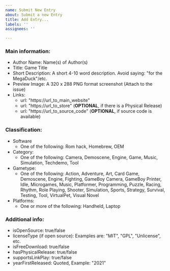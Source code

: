 ```yaml
---
name: Submit New Entry
about: Submit a new Entry
title: Add Entry...
labels: ''
assignees: ''

---
```


### Main information:
- Author Name: Name(s) of Author(s)
- Title: Game Title
- Short Description: A short 4-10 word description. Avoid saying: "for the MegaDuck"/etc.
- Preview Image: A 320 x 288 PNG format screenshot (Attach to the issue)
- Links:
  - url: "https://url_to_main_website"
  - url: "https://url_to_store"              (**OPTIONAL**, if there is a Physical Release)
  - url: "https://url_to_source_code" (**OPTIONAL**, if source code is available)

### Classification:
- Software
  - One of the following: Rom hack, Homebrew, OEM
- Category:
  - One of the following: Camera, Demoscene, Engine, Game, Music, Simulation, Techdemo, Tool
- Gametype: 
  - One of the following: Action, Adventure, Art, Card Game, Demoscene, Engine, Fighting, GameBoy Camera, GameBoy Printer, Idle, Microgames, Music, Platformer, Programming, Puzzle, Racing, Rhythm, Role Playing, Shooter, Simulation, Sports, Strategy, Survival, Testing, Tool, VirtualPet, Visual Novel
- Platforms:
  - One or more of the following: Handheld, Laptop

### Additional info:
- isOpenSource: true/false
- licenseType (if open source):  Examples are: "MIT", "GPL", "Unlicense", etc.
- isFreeDownload: true/false
- hasPhysicalRelease: true/false
- supportsLinkPlay: true/false
- yearFirstReleased: Quoted, Example: "2021"
